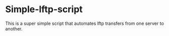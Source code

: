# Simple-lftp-script

This is a super simple script that automates lftp transfers from one server to another.
